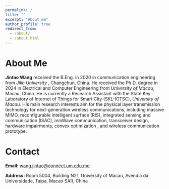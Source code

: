 ```yaml
---
permalink: /
title: ""
excerpt: "About me"
author_profile: true
redirect_from: 
  - /about/
  - /about.html
---
```


# About Me
**Jintao Wang** received the B.Eng. in 2020 in communication engineering from *Jilin University* , Changchun, China. He received the Ph.D. degree in 2024 in Electrical and Computer Engineering from *University of Macau*, Macau, China. He is currently a Research Assistant with the State Key Laboratory of Internet of Things for Smart City (SKL-IOTSC), *University of Macau*. His main research interests aim for the physical layer transmission technology for next-generation wireless communications, including massive MIMO, reconfigurable intelligent surface (RIS), integrated sensing and communication (ISAC), mmWave communication, transceiver design, hardware impairments, convex optimization , and wireless communication prototype.


# Contact
**Email:** wang.jintao@connect.um.edu.mo  

**Address:** Room 5004, Building N21, University of Macau, Avendia da Universidade, Taipa, Macao SAR, China


<body>
  <script type='text/javascript' id='clustrmaps' src='//cdn.clustrmaps.com/map_v2.js?cl=0e1633&w=a&t=tt&d=eaDNHe07DDvU8-ERxcx4XBalmsAS-BHZbz2OnbQyz74&co=0b4975&cmo=3acc3a&cmn=ff5353&ct=cdd4d9'></script>
</body>